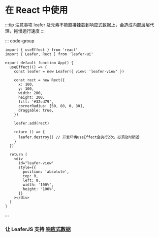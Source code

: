 <script setup>
import Case from '/component/Case.vue'
</script>

# 在 React 中使用

:::tip 注意事项
leafer 及元素不能直接挂载到响应式数据上，会造成内部层层代理，拖慢运行速度
:::

::: code-group

```tsx [App.tsx]
import { useEffect } from 'react'
import { Leafer, Rect } from 'leafer-ui'

export default function App() {
  useEffect(() => {
    const leafer = new Leafer({ view: 'leafer-view' })

    const rect = new Rect({
      x: 100,
      y: 100,
      width: 200,
      height: 200,
      fill: '#32cd79',
      cornerRadius: [50, 80, 0, 80],
      draggable: true,
    })

    leafer.add(rect)

    return () => {
      leafer.destroy() // 开发环境useEffect会执行2次，必须及时销毁
    }
  })

  return (
    <div
      id="leafer-view"
      style={{
        position: 'absolute',
        top: 0,
        left: 0,
        width: '100%',
        height: '100%',
      }}
    ></div>
  )
}
```

:::

### 让 LeaferJS 支持 [响应式数据](/reference/property/proxy.md)
